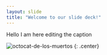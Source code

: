 ```yaml
---
layout: slide
title: "Welcome to our slide deck!"
---
```


Hello I am here editing the caption

![octocat-de-los-muertos](https://octodex.github.com/images/octocat-de-los-muertos.jpg)
{: .center}
